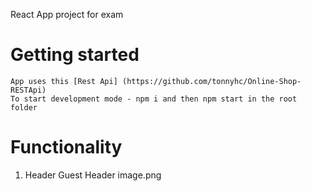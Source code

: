 React App project for exam

# Getting started 
    App uses this [Rest Api] (https://github.com/tonnyhc/Online-Shop-RESTApi)
    To start development mode - npm i and then npm start in the root folder

# Functionality
1. Header 
Guest Header
image.png
